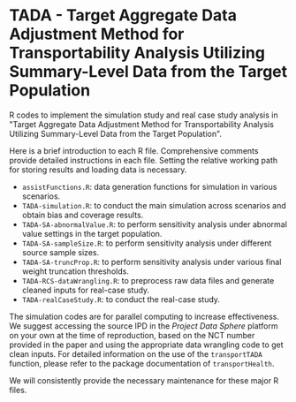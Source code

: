 # TADA - Target Aggregate Data Adjustment Method for Transportability Analysis Utilizing Summary-Level Data from the Target Population
R codes to implement the simulation study and real case study analysis in "Target Aggregate Data Adjustment Method for Transportability Analysis Utilizing Summary-Level Data from the Target Population".

Here is a brief introduction to each R file. Comprehensive comments provide detailed instructions in each file. Setting the relative working path for storing results and loading data is necessary.

- `assistFunctions.R`: data generation functions for simulation in various scenarios.
- `TADA-simulation.R`: to conduct the main simulation across scenarios and obtain bias and coverage results.
- `TADA-SA-abnormalValue.R`: to perform sensitivity analysis under abnormal value settings in the target population.
- `TADA-SA-sampleSize.R`: to perform sensitivity analysis under different source sample sizes.
- `TADA-SA-truncProp.R`: to perform sensitivity analysis under various final weight truncation thresholds.
- `TADA-RCS-dataWrangling.R`: to preprocess raw data files and generate cleaned inputs for real-case study.
- `TADA-realCaseStudy.R`: to conduct the real-case study.

The simulation codes are for parallel computing to increase effectiveness. We suggest accessing the source IPD in the *Project Data Sphere* platform on your own at the time of reproduction, based on the NCT number provided in the paper and using the appropriate data wrangling code to get clean inputs. For detailed information on the use of the `transportTADA` function, please refer to the package documentation of `transportHealth`.

We will consistently provide the necessary maintenance for these major R files.
